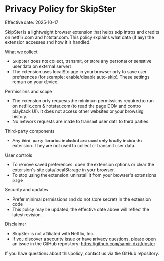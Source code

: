 # Privacy Policy for SkipSter

Effective date: 2025-10-17

SkipSter is a lightweight browser extension that helps skip intros and credits on netflix.com and hotstar.com. This policy explains what data (if any) the extension accesses and how it is handled.

What we collect
- SkipSter does not collect, transmit, or store any personal or sensitive user data on external servers.
- The extension uses localStorage in your browser only to save user preferences (for example: enable/disable auto-skip). These settings remain on your device.

Permissions and scope
- The extension only requests the minimum permissions required to run on netflix.com & hotstar.com (to read the page DOM and control playback UI). It does not access other websites or your browsing history.
- No network requests are made to transmit user data to third parties.

Third-party components
- Any third-party libraries included are used only locally inside the extension. They are not used to collect or transmit user data.

User controls
- To remove saved preferences: open the extension options or clear the extension's site data/localStorage in your browser.
- To stop using the extension: uninstall it from your browser's extensions page.

Security and updates
- Prefer minimal permissions and do not store secrets in the extension code.
- This policy may be updated; the effective date above will reflect the latest revision.

Disclaimer
- SkipSter is not affiliated with Netflix, Inc.
- If you discover a security issue or have privacy questions, please open an issue in the GitHub repository: https://github.com/samir-dx/skipster

If you have questions about this policy, contact us via the GitHub repository.
